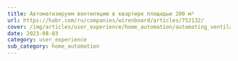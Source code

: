 ```yaml
---
title: Автоматизируем вентиляцию в квартире площадью 200 м²
url: https://habr.com/ru/companies/wirenboard/articles/752132/
cover: /img/articles/user_experience/home_automation/automating_ventilation.jpg
date: 2023-08-03
category: user_experience
sub_category: home_automation
---
```

